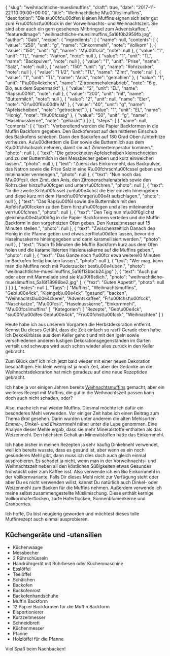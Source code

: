 {
    "slug": "weihnachtliche-mueslimuffins",
    "draft": true,
    "date": "2017-11-22T10:09:00+00:00",
    "title": "Weihnachtliche M\u00fcslimuffins",
    "description": "Die s\u00fc\u00dfen kleinen Muffins eignen sich sehr gut zum Fr\u00fchst\u00fcck in der Vorweihnachts- und Weihnachtszeit. Sie sind aber auch ein gern gesehenes Mitbringsel zum Adventskaffee.",
    "featuredImage": "weihnachtliche-mueslimuffins_5a16f0b2959fb.jpg",
    "author": "Gabi",
    "recipe": {
        "ingredients": [
            {
                "name": null,
                "contents": [
                    {
                        "value": "250",
                        "unit": "g",
                        "name": "Einkornmehl",
                        "note": "Vollkorn"
                    },
                    {
                        "value": "150",
                        "unit": "g",
                        "name": "M\u00fcsli",
                        "note": null
                    },
                    {
                        "value": "1",
                        "unit": "TL",
                        "name": "Natron",
                        "note": null
                    },
                    {
                        "value": "1",
                        "unit": "TL",
                        "name": "Backpulver",
                        "note": null
                    },
                    {
                        "value": "1",
                        "unit": "Prise",
                        "name": "Salz",
                        "note": null
                    },
                    {
                        "value": "150",
                        "unit": "g",
                        "name": "Rohrzucker",
                        "note": null
                    },
                    {
                        "value": "1 1\/2",
                        "unit": "TL",
                        "name": "Zimt",
                        "note": null
                    },
                    {
                        "value": "1",
                        "unit": "TL",
                        "name": "Anis",
                        "note": "gemahlen"
                    },
                    {
                        "value": "1",
                        "unit": "P\u00e4ckchen",
                        "name": "Zitronenschalenabrieb",
                        "note": "6 g, Bio, aus dem Supermarkt"
                    },
                    {
                        "value": "2",
                        "unit": "EL",
                        "name": "Raps\u00f6l",
                        "note": null
                    },
                    {
                        "value": "200",
                        "unit": "ml",
                        "name": "Buttermilch",
                        "note": null
                    },
                    {
                        "value": "2",
                        "unit": null,
                        "name": "Eier",
                        "note": "Gr\u00f6\u00dfe M"
                    },
                    {
                        "value": "40",
                        "unit": "g",
                        "name": "Apfelscheiben",
                        "note": "getrocknet"
                    },
                    {
                        "value": "1",
                        "unit": "EL",
                        "name": "Honig",
                        "note": "fl\u00fcssig"
                    },
                    {
                        "value": "50",
                        "unit": "g",
                        "name": "Haselnusskerne",
                        "note": "gehackt"
                    }
                ]
            }
        ],
        "steps": [
            {
                "name": null,
                "contents": [
                    {
                        "text": "Vorbereitend werden die Papier Backformen in die Muffin Backform gegeben. Den Backofenrost auf den mittleren Einschub des Backofens schieben. Dann den Backofen auf 180 Grad Ober-\/Unterhitze vorheizen. Au\u00dferdem die Eier sowie die Buttermilch aus dem K\u00fchlschrank nehmen, damit sie auf Zimmertemperatur kommen.",
                        "photo": null
                    },
                    {
                        "text": "Die getrockneten Apfelscheiben kleinschneiden und zu der Buttermilch in den Messbecher geben und kurz einweichen lassen.",
                        "photo": null
                    },
                    {
                        "text": "Zuerst das Einkornmehl, das Backpulver, das Natron sowie die Prise Salz in eine R\u00fchrsch\u00fcssel geben und miteinander vermengen.",
                        "photo": null
                    },
                    {
                        "text": "Nun noch das M\u00fcsli, den Zimt, den Anis, den Zitronenschalenabrieb sowie den Rohzucker hinzuf\u00fcgen und unterr\u00fchren.",
                        "photo": null
                    },
                    {
                        "text": "In die zweite Sch\u00fcssel zun\u00e4chst die Eier einzeln hineingeben und diese kurz mit dem Handr\u00fchrger\u00e4t aufschlagen.",
                        "photo": null
                    },
                    {
                        "text": "Das Raps\u00f6l sowie die Buttermilch mit den Apfelst\u00fccken zu den Eiern hinzuf\u00fcgen und alles miteinander verr\u00fchren.",
                        "photo": null
                    },
                    {
                        "text": "Den Teig nun m\u00f6glichst gleichm\u00e4\u00dfig in die Papier Backformen verteilen und die Muffin Backform in den vorgeheizten Ofen geben. Den Kurzeitmesser auf 15 Minuten stellen.",
                        "photo": null
                    },
                    {
                        "text": "Zwischenzeitlich Danach den Honig in die Pfanne geben und etwas zerflie\u00dfen lassen, bevor die Haselnusskerne hineingegeben und darin karamellisiert werden.",
                        "photo": null
                    },
                    {
                        "text": "Nach 15 Minuten die Muffin Backform kurz aus dem Ofen holen und die karamellisierten Haslenusskerne auf die Muffins geben.",
                        "photo": null
                    },
                    {
                        "text": "Das Ganze noch f\u00fcr etwa weitere10 Minuten im Backofen fertig backen lassen.",
                        "photo": null
                    },
                    {
                        "text": "Wer mag, kann man die Muffins noch mit Puderzucker best\u00e4uben.",
                        "photo": "weihnachtliche-mueslimuffins_5a16f13bbcb24.jpg"
                    },
                    {
                        "text": "Auch pur oder aber mit Marmelade sind sie k\u00f6stlich.",
                        "photo": "weihnachtliche-mueslimuffins_5a16f18986be2.jpg"
                    },
                    {
                        "text": "Guten Appetit!",
                        "photo": null
                    }
                ]
            }
        ],
        "notes": null
    },
    "Tags": [
        "Muffins",
        "Weihnachtsmuffins",
        "Geb\u00e4ck",
        "Kleingeb\u00e4ck",
        "gesund",
        "backen",
        "Weihnachtsb\u00e4ckerei",
        "Adventskaffee",
        "Fr\u00fchst\u00fcck",
        "Naschkatze",
        "M\u00fcsli",
        "Haselnusskerne",
        "Einkornmehl",
        "M\u00fcslimuffins"
    ],
    "Kategorien": [
        "Rezepte",
        "Geb\u00e4ck",
        "s\u00fc\u00dfes Geb\u00e4ck",
        "Fr\u00fchst\u00fcck",
        "Weihnachten"
    ]
}

Heute habe ich aus unserem Vorgarten die Herbstdekoration entfernt. Kennst Du dieses Gefühl, dass die Zeit einfach so rast? Gerade eben habe ich Dekokürbisse aus dem Keller geholt und mit den Igeln sowie verschiedenen anderen lustigen Dekorationsgegenständen im Garten verteilt und schwups wird auch schon wieder alles zurück in den Keller gebracht.

Zum Glück darf ich mich jetzt bald wieder mit einer neuen Dekoration beschäftigen. Ein klein wenig ist ja noch Zeit, aber der Gedanke an die Weihnachtsdekorarion hat mich geradezu auf eine neue Rezeptidee gebracht.

Ich habe ja vor einigen Jahren bereits [Weihnachtsmuffins](https://kochfokus.de/artikel/weihnachtsmuffins-mit-karamellisierten-walnuessen/ "Weihnachtsmuffins") gemacht, aber ein weiteres Rezept mit Muffins, die gut in die Weihnachtszeit passen kann doch auch nicht schaden, oder?

Also, mache ich mal wieder Muffins. Diesmal möchte ich dafür ein besonderes Mehl verwenden. Vor einiger Zeit habe ich einen Beitrag zum Thema *Brot* gesehen. Darin wurden unter anderem die alten Mehlsorten *Emmer*-, *Dinkel*- und *Einkornmehl* näher unter die Lupe genommen. Eine Analyse dieser Mehle ergab, dass sie mehr Mineralstoffe enthalten als das Weizenmehl. Den höchsten Gehalt an Mineralstoffen hatte das Einkornmehl.

Ich habe  bisher in meinen Rezepten ja sehr häufig Dinkelmehl verwendet, weil ich bereits wusste, dass es gesund ist, aber wenn es ein noch gesünderes Mehl gibt, dann muss ich dies doch auch gleich einmal ausprobieren. Es schadet ja nicht, wenn man in der Vorweihnachts- und Weihnachtszeit neben all den köstlichen Süßigkeiten etwas Gesundes frühstückt oder zum Kaffee isst. Also verwende ich ein Bio Einkornmehl in der Vollkornvariante. Falls Dir dieses Mehl nicht zur Verfügung steht oder aber Du es nicht verwenden willst, kannst Du natürlich auch Dinkel- oder Weizenmehl zum Backen für die Muffins nehmen. Außerdem verwende ich meine selbst zusammengestellte Müslimischung. Diese enthält kernige Vollkornhaferflocken, zarte Haferflocken, Sonnenblumenkerne und Cranberries.

Ich hoffe, Du bist neugierig geworden und möchtest dieses tolle Muffinrezept auch einmal ausprobieren.

## Küchengeräte und -utensilien
- Küchenwaage
- Messbecher
- 2 Rührschüsseln
- Handrührgerät mit Rührbesen oder Küchenmaschine
- Esslöffel
- Teelöffel
- Schälchen
- Backofen
- Backofenrost
- Backofenhandschuhe
- Muffin Backform
- 12 Papier Backformen für die Muffin Backform
- Eisportionierer
- Kurzzeitmesser
- Schneidbrett
- Küchenmesser
- Pfanne
- Holzlöffel für die Pfanne


Viel Spaß beim Nachbacken!